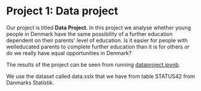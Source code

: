 # Project 1: Data project

Our project is titled **Data Project**. In this project we analyse whether young people in Denmark have the same possibility of a further education dependent on their parents' level of education. Is it easier for people with welleducated parents to complete further education than it is for others or do we really have equal opportunities in Denmark?

The results of the project can be seen from running [dataproject.ipynb](dataproject.ipynb).

We use the dataset called data.xslx that we have from table STATUS42 from Danmarks Statistik. 
